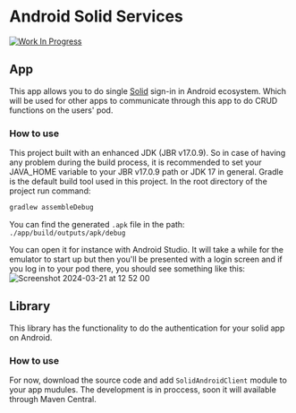 # Android Solid Services

[![Work In Progress](https://media.giphy.com/media/v1.Y2lkPTc5MGI3NjExeGNuZWhuaTNtbHFnN20xZzY1bDgwN2hsN2N3YjA3dmo5MndxOWVobyZlcD12MV9pbnRlcm5hbF9naWZfYnlfaWQmY3Q9Zw/mQWABflgJsuqmllEiF/giphy.gif)]()


## App
This app allows you to do single [Solid]() sign-in in Android ecosystem. Which will be used for other apps to communicate through this app to do CRUD functions on the users' pod.

### How to use
This project built with an enhanced JDK (JBR v17.0.9).
So in case of having any problem during the build process, it is recommended to set your JAVA_HOME variable to your JBR v17.0.9 path or JDK 17 in general.
Gradle is the default build tool used in this project.
In the root directory of the project run command: 
```sh
gradlew assembleDebug
```
You can find the generated ```.apk``` file in the path:
`./app/build/outputs/apk/debug`

You can open it for instance with Android Studio. It will take a while for the emulator to start up but then you'll be presented with a login screen
and if you log in to your pod there, you should see something like this:
![Screenshot 2024-03-21 at 12 52 00](https://github.com/pondersource/Android-Solid-Services/assets/408412/f291bd77-bb1c-4f22-b1b9-383844610fd3)
 
## Library
This library has the functionality to do the authentication for your solid app on Android.

### How to use
For now, download the source code and add ```SolidAndroidClient``` module to your app mudules. The development is in proccess, soon it will available through Maven Central.